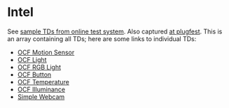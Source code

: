 # Intel
See [sample TDs from online test system](https://github.com/w3c/wot/blob/master/testing/online/intel_sample_tds.jsonld).
Also captured [at plugfest](intel-all.jsonld).  This is an array containing all TDs; here are some links to individual TDs:
* [OCF Motion Sensor](intel-motion.jsonld)
* [OCF Light](intel-light.jsonld)
* [OCF RGB Light](intel-rgb-light.jsonld)
* [OCF Button](intel-button.jsonld)
* [OCF Temperature](intel-temperature.jsonld)
* [OCF Illuminance](intel-illuminance.jsonld)
* [Simple Webcam](intel-simple-webcam.jsonld)
